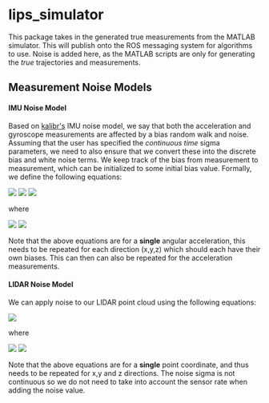# lips_simulator

This package takes in the generated true measurements from the MATLAB simulator.
This will publish onto the ROS messaging system for algorithms to use.
Noise is added here, as the MATLAB scripts are only for generating the *true* trajectories and measurements.


## Measurement Noise Models

#### IMU Noise Model

Based on [kalibr's](https://github.com/ethz-asl/kalibr/wiki/IMU-Noise-Model#the-imu-noise-model) IMU noise model, we say that both the acceleration and gyroscope measurements are affected by a bias random walk and noise.
Assuming that the user has specified the *continuous time* sigma parameters, we need to also ensure that we convert these into the discrete bias and white noise terms.
We keep track of the bias from measurement to measurement, which can be initialized to some initial bias value.
Formally, we define the following equations:

<img src="https://latex.codecogs.com/gif.latex?%5Comega_m%5Bk%5D%20%3D%20%5Comega%5Bk%5D%20&plus;%20b_d%5Bk%5D%20&plus;%20n_d%5Bk%5D">

<img src="https://latex.codecogs.com/gif.latex?b_d%5Bk%5D%20%3D%20b_d%5Bk-1%5D%20&plus;%20%5Csigma_%7Bbg%7D~%5Csqrt%7B%5CDelta%20t%7D~%5Ctextrm%7Bgennoise%7D%28w%29">

<img src="https://latex.codecogs.com/gif.latex?n_d%5Bk%5D%3D%5Csigma_%7Bg%7D~%5Cfrac%7B1%7D%7B%5Csqrt%7B%5CDelta%20t%7D%7D~%5Ctextrm%7Bgennoise%7D%28w%29">

where

<img src="https://latex.codecogs.com/gif.latex?w%5Csim%5Cmathcal%7BN%7D%280%2C1%29">

<img src="https://latex.codecogs.com/gif.latex?%5Ctextrm%7Bgennoise%7D%28%5Ccdot%29%3A%20%5Ctextrm%7Bgenerate%20random%20sample%20from%20input%20distribution%7D">

Note that the above equations are for a **single** angular acceleration, this needs to be repeated for each direction (x,y,z) which should each have their own biases.
This can then can also be repeated for the acceleration measurements.

#### LIDAR Noise Model

We can apply noise to our LIDAR point cloud using the following equations:

<img src="https://latex.codecogs.com/gif.latex?p_m%20%3D%20p%20&plus;%20%5Csigma_p%20~%5Ctextrm%7Bgennoise%7D%28w%29">

where 

<img src="https://latex.codecogs.com/gif.latex?w%5Csim%5Cmathcal%7BN%7D%280%2C1%29">

<img src="https://latex.codecogs.com/gif.latex?%5Ctextrm%7Bgennoise%7D%28%5Ccdot%29%3A%20%5Ctextrm%7Bgenerate%20random%20sample%20from%20input%20distribution%7D">

Note that the above equations are for a **single** point coordinate, and thus needs to be repeated for x,y and z directions.
The noise sigma is not continuous so we do not need to take into account the sensor rate when adding the noise value.




